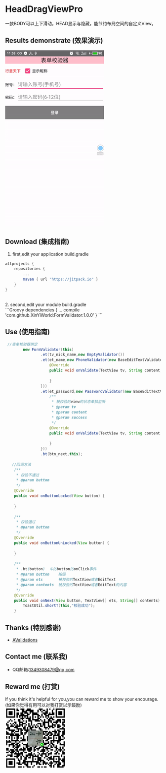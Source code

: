 # HeadDragViewPro
一款BODY可以上下滑动，HEAD显示与隐藏，能节约布局空间的自定义View。

## Results demonstrate (效果演示)
![image](https://github.com/XinYiWorld/FormValidator/blob/master/result.gif)
## Download (集成指南)
1. first,edit your application build.gradle<br />
```Groovy
allprojects {
    repositories {
        ...
        maven { url "https://jitpack.io" }
    }
}
```
<br />
2. second,edit your module build.gradle<br />
```Groovy
dependencies {
    ...
    compile 'com.github.XinYiWorld:FormValidator:1.0.0'
}
```


## Use (使用指南)
```Java
 //表单校验器绑定
        new FormValidator(this)
                .et(tv_nick_name,new EmptyValidator())
                .et(et_name,new PhoneValidator(new BaseEditTextValidator.OnValidatorResultObserver() {
                    @Override
                    public void onValidate(TextView tv, String content, boolean success) {

                    }
                }))
                .et(et_password,new PasswordValidator(new BaseEditTextValidator.OnValidatorResultObserver() {
                    /**
                     * 被校验的view的状态单独监听
                     * @param tv
                     * @param content
                     * @param success
                     */
                    @Override
                    public void onValidate(TextView tv, String content, boolean success) {

                    }
                }))
                .bt(btn_next,this);
                
   //回调方法
    /**
     * 校验不通过
     * @param button
     */
    @Override
    public void onButtonLocked(View button) {

    }

    /**
     * 校验通过
     * @param button
     */
    @Override
    public void onButtonUnLocked(View button) {

    }

    /**
     * .bt(button)  中的button的onClick事件
     * @param button    按钮
     * @param ets       被校验的TextView或者EditText
     * @param contents  被校验的TextView或者EditText的内容
     */
    @Override
    public void onNext(View button, TextView[] ets, String[] contents) {
        ToastUtil.shortT(this,"校验成功");
    }

```
 
## Thanks (特别感谢)
* [AValidations](https://github.com/xiaob/AValidations)

## Contact me (联系我)
* QQ邮箱:1349308479@qq.com

## Reward me (打赏)
  If you think it's helpful for you,you can reward me to show your encourage.(如果你觉得有用可以对我打赏以示鼓励)<br/>
  ![image](https://github.com/XinYiWorld/CZSuperAdapters/blob/master/wx.png)
  
